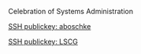 Celebration of Systems Administration<P>

<a href="aboschke.github.io.pub">SSH publickey: aboschke</a>
</p>
<a href="lscg.pub">SSH publickey: LSCG</a>
